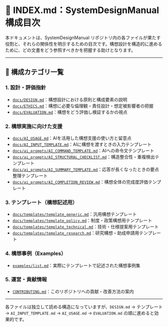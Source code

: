 # 🧭 INDEX.md：SystemDesignManual 構成目次

本ドキュメントは、SystemDesignManual リポジトリ内の各ファイルが果たす役割と、それらの関係性を明示するための目次です。構想設計を構造的に進めるために、どの文書をどう参照すべきかを把握する助けとなります。

---

## 📁 構成カテゴリ一覧

### 1. 設計・評価指針
- [`docs/DESIGN.md`](DESIGN.md)：構想設計における原則と構成要素の説明
- [`docs/ETHICS.md`](ETHICS.md)：構想に必要な倫理観・責任設計・想定被影響者の把握
- [`docs/EVALUATION.md`](EVALUATION.md)：構想をどう評価し検証するかの視点

### 2. 構想実施に向けた支援
- [`docs/AI_USAGE.md`](AI_USAGE.md)：AIを活用した構想支援の使い方と留意点
- [`docs/AI_INPUT_TEMPLATE.md`](AI_INPUT_TEMPLATE.md)：AIに構想を渡すときの入力テンプレート
- [`docs/ai_prompts/AI_COMMAND_TEMPLATE.md`](ai_prompts/AI_COMMAND_TEMPLATE.md)：AIへの命令文テンプレート
- [`docs/ai_prompts/AI_STRUCTURAL_CHECKLIST.md`](ai_prompts/AI_STRUCTURAL_CHECKLIST.md)：構造整合性・重複検出テンプレート
- [`docs/ai_prompts/AI_SUMMARY_TEMPLATE.md`](ai_prompts/AI_SUMMARY_TEMPLATE.md)：応答が長くなったときの要点整理テンプレート
- [`docs/ai_prompts/AI_COMPLETION_REVIEW.md`](ai_prompts/AI_COMPLETION_REVIEW.md)：構想全体の完成度評価テンプレート

### 3. テンプレート（構想記述用）
- [`docs/templates/template_generic.md`](templates/template_generic.md)：汎用構想テンプレート
- [`docs/templates/template_policy.md`](templates/template_policy.md)：制度・政策構想用テンプレート
- [`docs/templates/template_technical.md`](templates/template_technical.md)：技術・仕様提案用テンプレート
- [`docs/templates/template_research.md`](templates/template_research.md)：研究構想・助成申請用テンプレート

### 4. 構想事例（Examples）
- [`examples/list.md`](../examples/list.md)：実際にテンプレートで記述された構想事例集

### 5. 運営・貢献情報
- [`CONTRIBUTING.md`](../CONTRIBUTING.md)：このリポジトリへの貢献・改善方法の案内

---

各ファイルは独立して読める構造になっていますが、`DESIGN.md` → テンプレート → `AI_INPUT_TEMPLATE.md` → `AI_USAGE.md` → `EVALUATION.md` の順に進めると効果的です。

